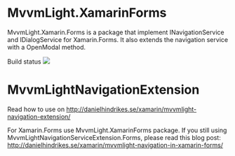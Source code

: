 # MvvmLight.XamarinForms
MvvmLight.Xamarin.Forms is a package that implement INavigationService and IDialogService for Xamarin.Forms. It also extends the navigation service with a OpenModal method.

Build status <img src="https://hindrikes.visualstudio.com/_apis/public/build/definitions/620b6766-e55c-4f25-a597-271a9428514d/3/badge" />

# MvvmLightNavigationExtension

Read how to use on http://danielhindrikes.se/xamarin/mvvmlight-navigation-extension/

For Xamarin.Forms use MvvmLight.XamarinForms package. 
If you still using MvvmLightNavigationServiceExtension.Forms, please read this blog post: http://danielhindrikes.se/xamarin/mvvmlight-navigation-in-xamarin-forms/
